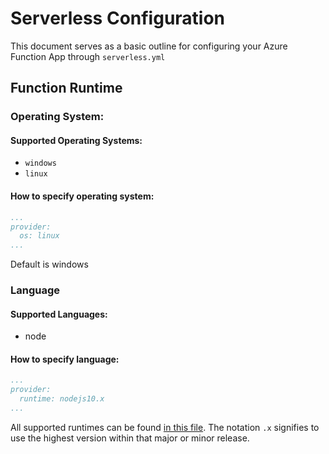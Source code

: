 # Serverless Configuration

This document serves as a basic outline for configuring your Azure Function App through `serverless.yml`

## Function Runtime

### Operating System:

#### Supported Operating Systems:
- `windows`
- `linux`

#### How to specify operating system:
```yaml
...
provider:
  os: linux
...
```
Default is windows

### Language

#### Supported Languages:
- node

#### How to specify language:

```yaml
...
provider:
  runtime: nodejs10.x
...
```

All supported runtimes can be found [in this file](https://github.com/serverless/serverless-azure-functions/blob/master/src/services/runtimeVersions.json). The notation `.x` signifies to use the highest version within that major or minor release.


